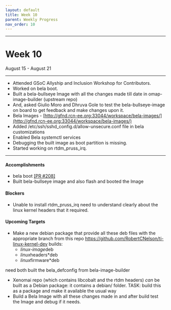 ```yaml
---
layout: default
title: Week 10
parent: Weekly Progress
nav_order: 10
---
```

---
# Week 10
August 15 - August 21

---
- Attended GSoC Allyship and Inclusion Workshop for Contributors.
- Worked on  bela boot.
- Built a bela-bullseye Image with all the changes made till date in omap-image-builder (upstream repo)
- And, asked Giulio Moro and Dhruva Gole to test the bela-bullseye-image on board to get feedback and make changes upon it.
- Bela Images - [http://gfnd.rcn-ee.org:33044/workspace/bela-images/](http://gfnd.rcn-ee.org:33044/workspace/bela-images/)
- Added /etc/ssh/sshd_config.d/allow-unsecure.conf file in bela customizations
- Enabled Bela systemctl services
- Debugging the built image as boot partition is missing.
- Started working on rtdm_pruss_irq.

----

#### **Accomplishments**

- bela boot [[PR #208]](https://github.com/RobertCNelson/omap-image-builder/pull/208) 
- Built bela-bullseye image and also flash and booted the Image
    
#### **Blockers**
- Unable to install rtdm_pruss_irq need to understand clearly about the linux kernel headers that it required.

#### **Upcoming Targets**
- Make a new debian package that provide all these deb files with the appropriate branch from this repo https://github.com/RobertCNelson/ti-linux-kernel-dev builds:
     - *linux-image*deb
     - *linux*headers*deb
     - *linux*firmware*deb
     
need both built the bela_defconfig from bela-image-builder

- Xenomai repo (which contains libcobalt and the rtdm headers) _can_ be built as a Debian package: it contains a debian/ folder. 
TASK: build this as a package and make it available the usual way
- Build a Bela Image with all these changes made in and after build test the Image and debug if it needs.



